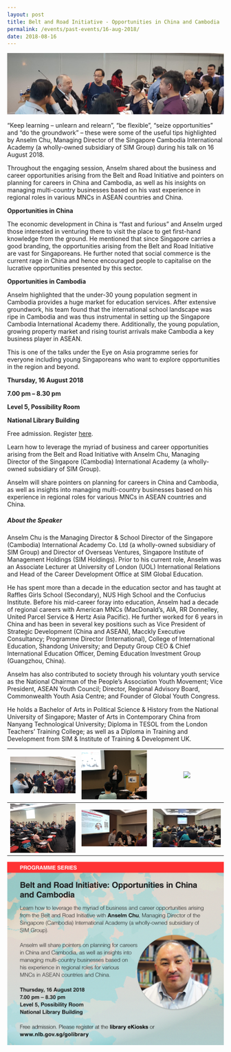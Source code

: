 ```yaml
---
layout: post
title: Belt and Road Initiative - Opportunities in China and Cambodia
permalink: /events/past-events/16-aug-2018/
date: 2018-08-16
---
```


<img src="\images\past-events\16-Aug-2018\banner.jpg" alt="16-Aug-2018 banner" style="width:800px;" />

“Keep learning – unlearn and relearn”, “be flexible”, “seize opportunities” and “do the groundwork” – these were some of the useful tips highlighted by Anselm Chu, Managing Director of the Singapore Cambodia International Academy (a wholly-owned subsidiary of SIM Group) during his talk on 16 August 2018.

Throughout the engaging session, Anselm shared about the business and career opportunities arising from the Belt and Road Initiative and pointers on planning for careers in China and Cambodia, as well as his insights on managing multi-country businesses based on his vast experience in regional roles in various MNCs in ASEAN countries and China.

**Opportunities in China**

The economic development in China is “fast and furious” and Anselm urged those interested in venturing there to visit the place to get first-hand knowledge from the ground. He mentioned that since Singapore carries a good branding, the opportunities arising from the Belt and Road Initiative are vast for Singaporeans. He further noted that social commerce is the current rage in China and hence encouraged people to capitalise on the lucrative opportunities presented by this sector.

**Opportunities in Cambodia**

Anselm highlighted that the under-30 young population segment in Cambodia provides a huge market for education services. After extensive groundwork, his team found that the international school landscape was ripe in Cambodia and was thus instrumental in setting up the Singapore Cambodia International Academy there. Additionally, the young population, growing property market and rising tourist arrivals make Cambodia a key business player in ASEAN.

This is one of the talks under the Eye on Asia programme series for everyone including young Singaporeans who want to explore opportunities in the region and beyond.

**Thursday, 16 August 2018**

**7.00 pm – 8.30 pm**

**Level 5, Possibility Room**

**National Library Building**

Free admission. Register [here](http://bit.ly/2Am95Pc).

Learn how to leverage the myriad of business and career opportunities arising from the Belt and Road Initiative with Anselm Chu, Managing Director of the Singapore (Cambodia) International Academy (a wholly-owned subsidiary of SIM Group).

Anselm will share pointers on planning for careers in China and Cambodia, as well as insights into managing multi-country businesses based on his experience in regional roles for various MNCs in ASEAN countries and China.

##### **About the Speaker**

Anselm Chu is the Managing Director & School Director of the Singapore (Cambodia) International Academy Co. Ltd (a wholly-owned subsidiary of SIM Group) and Director of Overseas Ventures, Singapore Institute of Management Holdings (SIM Holdings). Prior to his current role, Anselm was an Associate Lecturer at University of London (UOL) International Relations and Head of the Career Development Office at SIM Global Education.

He has spent more than a decade in the education sector and has taught at Raffles Girls School (Secondary), NUS High School and the Confucius Institute. Before his mid-career foray into education, Anselm had a decade of regional careers with American MNCs (MacDonald’s, AIA, RR Donnelley, United Parcel Service & Hertz Asia Pacific). He further worked for 6 years in China and has been in several key positions such as Vice President of Strategic Development (China and ASEAN), Macckly Executive Consultancy; Programme Director (International), College of International Education, Shandong University; and Deputy Group CEO & Chief International Education Officer, Deming Education Investment Group (Guangzhou, China).

Anselm has also contributed to society through his voluntary youth service as the National Chairman of the People’s Association Youth Movement; Vice President, ASEAN Youth Council; Director, Regional Advisory Board, Commonwealth Youth Asia Centre; and Founder of Global Youth Congress.

He holds a Bachelor of Arts in Political Science & History from the National University of Singapore; Master of Arts in Contemporary China from Nanyang Technological University; Diploma in TESOL from the London Teachers’ Training College; as well as a Diploma in Training and Development from SIM & Institute of Training & Development UK.

| <a href="\images\past-events\16-Aug-2018\image-1.jpg"><img src="\images\past-events\16-Aug-2018\image-1.jpg" style="width:250px;" /></a> | <a href="\images\past-events\16-Aug-2018\image-2.jpg"><img src="\images\past-events\16-Aug-2018\image-2.jpg" style="width:200px;" /></a> | <a href="\images\past-events\16-Aug-2018\image-3.jpg"><img src="\images\past-events\16-Aug-2018\image-3.jpg" style="width:250px;" /></a> |
| ------------------------------------------------------------ | ------------------------------------------------------------ | ------------------------------------------------------------ |
| <a href="\images\past-events\16-Aug-2018\image-4.jpg"><img src="\images\past-events\16-Aug-2018\image-4.jpg" style="width:200px;" /></a> | <a href="\images\past-events\16-Aug-2018\image-5.jpg"><img src="\images\past-events\16-Aug-2018\image-5.jpg" style="width:250px;" /></a> | <a href="\images\past-events\16-Aug-2018\image-6.jpg"><img src="\images\past-events\16-Aug-2018\image-6.jpg" style="width:250px;" /></a> |


<img src="\images\past-events\16-Aug-2018\edm.jpg" style="width:650px;" />

